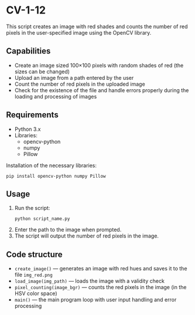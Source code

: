# CV-1-12

This script creates an image with red shades and counts the number of red pixels in the user-specified image using the OpenCV library.

## Capabilities

- Create an image sized 100×100 pixels with random shades of red (the sizes can be changed)
- Upload an image from a path entered by the user
- Count the number of red pixels in the uploaded image
- Check for the existence of the file and handle errors properly during the loading and processing of images

## Requirements
 - Python 3.x
 - Libraries:
     - opencv-python
     - numpy
     - Pillow

Installation of the necessary libraries:
```
pip install opencv-python numpy Pillow
```

## Usage

1. Run the script:
   ```
   python script_name.py
   ```
2. Enter the path to the image when prompted.
3. The script will output the number of red pixels in the image.

## Code structure

- `create_image()` — generates an image with red hues and saves it to the file `img_red.png`
- `load_image(img_path)` — loads the image with a validity check
- `pixel_counting(image_bgr)` — counts the red pixels in the image (in the HSV color space)
- `main()` — the main program loop with user input handling and error processing
